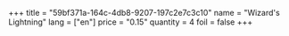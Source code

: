 +++
title = "59bf371a-164c-4db8-9207-197c2e7c3c10"
name = "Wizard's Lightning"
lang = ["en"]
price = "0.15"
quantity = 4
foil = false
+++
